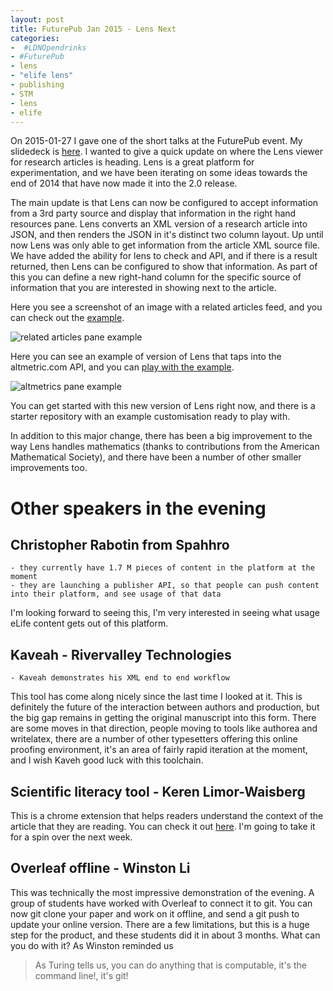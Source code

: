 ```yaml
---
layout: post
title: FuturePub Jan 2015 - Lens Next
categories: 
-  #LDNOpendrinks
- #FuturePub
- lens
- "elife lens"
- publishing 
- STM
- lens
- elife
---
```


On 2015-01-27 I gave one of the short talks at the FuturePub event. My slidedeck is [here](https://speakerdeck.com/ianmulvany/futurepub-jan-2015-lens). I wanted to give a quick update on where the Lens viewer for research articles is heading. Lens is a great platform for experimentation, and we have been iterating on some ideas towards the end of 2014 that have now made it into the 2.0 release. 

The main update is that Lens can now be configured to accept information from a 3rd party source and display that information in the right hand resources pane. Lens converts an XML version of a research article into JSON, and then renders the JSON in it's distinct two column layout. Up until now Lens was only able to get information from the article XML source file. We have added the ability for lens to check and API, and if there is a result returned, then Lens can be configured to show that information. As part of this you can define a new right-hand column for the specific source of information that you are interested in showing next to the article. 

Here you see a screenshot of an image with a related articles feed, and you can check out the [example](http://elife-static-web-host-test.s3-website-eu-west-1.amazonaws.com/future-pub-talk-jan-2015/lens-next-linked-article-examples/doc.html?url=https://s3.amazonaws.com/elife-cdn/elife-articles/03251/elife03251.xml).  

![related articles pane example](https://farm8.staticflickr.com/7403/16195259380_41af48db01_z_d.jpg)

Here you can see an example of version of Lens that taps into the altmetric.com API, and you can [play with the example](http://bit.ly/lens-alm-dist). 

![altmetrics pane example](https://farm8.staticflickr.com/7306/15762642783_f56e21424e_z_d.jpg) 

You can get started with this new version of Lens right now, and there is a starter repository with an example customisation ready to play with.  

In addition to this major change, there has been a big improvement to the way Lens handles mathematics (thanks to contributions from the American Mathematical Society), and there have been a number of other smaller improvements too. 

# Other speakers in the evening 

## Christopher Rabotin from Spahhro
	- they currently have 1.7 M pieces of content in the platform at the moment 
	- they are launching a publisher API, so that people can push content into their platform, and see usage of that data

I'm looking forward to seeing this, I'm very interested in seeing what usage eLife content gets out of this platform. 

## Kaveah - Rivervalley Technologies 

	- Kaveah demonstrates his XML end to end workflow
	
This tool has come along nicely since the last time I looked at it. This is definitely the future of the interaction between authors and production, but the big gap remains in getting the original manuscript into this form. There are some moves in that direction, people moving to tools like authorea and writelatex, there are a number of other typesetters offering this online proofing environment, it's an area of fairly rapid iteration at the moment, and I wish Kaveh good luck with this toolchain. 

## Scientific literacy tool - Keren Limor-Waisberg

This is a chrome extension that helps readers understand the context of the article that they are reading. You can check it out [here](http://www.literacytool.com). I'm going to take it for a spin over the next week. 

## Overleaf offline - Winston Li

This was technically the most impressive demonstration of the evening. A group of students have worked with Overleaf to connect it to git. You can now git clone your paper and work on it offline, and send a git push to update your online version. There are a few limitations, but this is a huge step for the product, and these students did it in about 3 months. What can you do with it? As Winston reminded us

> As Turing tells us, you can do anything that is computable, it's the command line!, it's git! 
